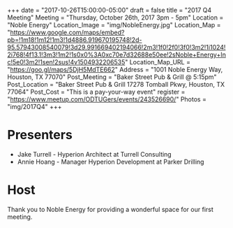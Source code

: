 +++
date = "2017-10-26T15:00:00-05:00"
draft = false
title = "2017 Q4 Meeting"
Meeting = "Thursday, October 26th, 2017 3pm - 5pm"
Location = "Noble Energy"
Location_Image = "img/NobleEnergy.jpg"
Location_Map = "https://www.google.com/maps/embed?pb=!1m18!1m12!1m3!1d4886.919670195748!2d-95.57943008540079!3d29.991669402194066!2m3!1f0!2f0!3f0!3m2!1i1024!2i768!4f13.1!3m3!1m2!1s0x0%3A0xc70e7d32688e50ee!2sNoble+Energy+Inc!5e0!3m2!1sen!2sus!4v1504932206535"
Location_Map_URL = "https://goo.gl/maps/5DjH5MdTE662"
Address = "1001 Noble Energy Way, Houston, TX 77070"
Post_Meeting = "Baker Street Pub & Grill @ 5:15pm"
Post_Location = "Baker Street Pub & Grill 17278 Tomball Pkwy, Houston, TX 77064"
Post_Cost = "This is a pay-your-way event"
register = "https://www.meetup.com/ODTUGers/events/243526690/"
Photos = "img/2017Q4"
+++

# Presenters
- Jake Turrell - Hyperion Architect at Turrell Consulting
- Annie Hoang - Manager Hyperion Development at Parker Drilling

# Host
Thank you to Noble Energy for providing a wonderful space for our first meeting.